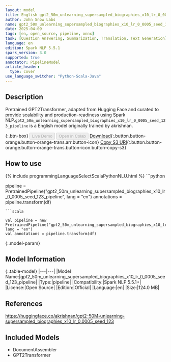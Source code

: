 ```yaml
---
layout: model
title: English gpt2_50m_unlearning_supersampled_biographies_x10_lr_0_0005_seed_123_pipeline pipeline GPT2Transformer from akrishnan
author: John Snow Labs
name: gpt2_50m_unlearning_supersampled_biographies_x10_lr_0_0005_seed_123_pipeline
date: 2025-04-09
tags: [en, open_source, pipeline, onnx]
task: [Question Answering, Summarization, Translation, Text Generation]
language: en
edition: Spark NLP 5.5.1
spark_version: 3.0
supported: true
annotator: PipelineModel
article_header:
  type: cover
use_language_switcher: "Python-Scala-Java"
---
```


## Description

Pretrained GPT2Transformer, adapted from Hugging Face and curated to provide scalability and production-readiness using Spark NLP.`gpt2_50m_unlearning_supersampled_biographies_x10_lr_0_0005_seed_123_pipeline` is a English model originally trained by akrishnan.

{:.btn-box}
<button class="button button-orange" disabled>Live Demo</button>
<button class="button button-orange" disabled>Open in Colab</button>
[Download](https://s3.amazonaws.com/auxdata.johnsnowlabs.com/public/models/gpt2_50m_unlearning_supersampled_biographies_x10_lr_0_0005_seed_123_pipeline_en_5.5.1_3.0_1744208095119.zip){:.button.button-orange.button-orange-trans.arr.button-icon}
[Copy S3 URI](s3://auxdata.johnsnowlabs.com/public/models/gpt2_50m_unlearning_supersampled_biographies_x10_lr_0_0005_seed_123_pipeline_en_5.5.1_3.0_1744208095119.zip){:.button.button-orange.button-orange-trans.button-icon.button-copy-s3}

## How to use



<div class="tabs-box" markdown="1">
{% include programmingLanguageSelectScalaPythonNLU.html %}
```python

pipeline = PretrainedPipeline("gpt2_50m_unlearning_supersampled_biographies_x10_lr_0_0005_seed_123_pipeline", lang = "en")
annotations =  pipeline.transform(df)   

```
```scala

val pipeline = new PretrainedPipeline("gpt2_50m_unlearning_supersampled_biographies_x10_lr_0_0005_seed_123_pipeline", lang = "en")
val annotations = pipeline.transform(df)

```
</div>

{:.model-param}
## Model Information

{:.table-model}
|---|---|
|Model Name:|gpt2_50m_unlearning_supersampled_biographies_x10_lr_0_0005_seed_123_pipeline|
|Type:|pipeline|
|Compatibility:|Spark NLP 5.5.1+|
|License:|Open Source|
|Edition:|Official|
|Language:|en|
|Size:|124.0 MB|

## References

https://huggingface.co/akrishnan/gpt2-50M-unlearning-supersampled_biographies_x10_lr_0.0005_seed_123

## Included Models

- DocumentAssembler
- GPT2Transformer